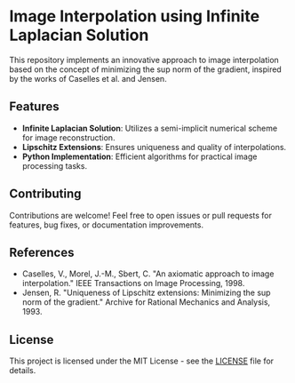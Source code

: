 # Image Interpolation using Infinite Laplacian Solution

This repository implements an innovative approach to image interpolation based on the concept of minimizing the sup norm of the gradient, inspired by the works of Caselles et al. and Jensen.

## Features

- **Infinite Laplacian Solution**: Utilizes a semi-implicit numerical scheme for image reconstruction.
- **Lipschitz Extensions**: Ensures uniqueness and quality of interpolations.
- **Python Implementation**: Efficient algorithms for practical image processing tasks.


## Contributing

Contributions are welcome! Feel free to open issues or pull requests for features, bug fixes, or documentation improvements.

## References

- Caselles, V., Morel, J.-M., Sbert, C. "An axiomatic approach to image interpolation." IEEE Transactions on Image Processing, 1998.
- Jensen, R. "Uniqueness of Lipschitz extensions: Minimizing the sup norm of the gradient." Archive for Rational Mechanics and Analysis, 1993.

## License

This project is licensed under the MIT License - see the [LICENSE](LICENSE) file for details.
